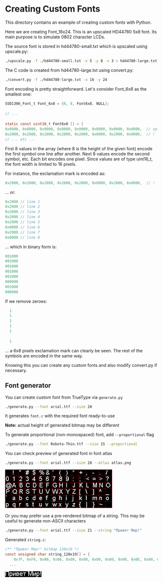 # Creating Custom Fonts

This directory contains an example of creating custom fonts with Python.

Here we are creating Font_16x24. This is an upscaled HD44780 5x8 font.
Its main purpose is to simulate 0802 character LCDs.

The source font is stored in hd44780-small.txt which is upscaled using
upscale.py:

```bash
./upscale.py -f ./hd44780-small.txt -x 5 -y 8 -s 3 > hd44780-large.txt
```

The C code is created from hd44780-large.txt using convert.py:

```bash
./convert.py -f ./hd44780-large.txt -x 16 -y 24
```

Font encoding is pretty straightforward. Let's consider Font_6x8 as the smallest
one:

```c
SSD1306_Font_t Font_6x8 = {6, 8, Font6x8, NULL};

// ...

static const uint16_t Font6x8 [] = {
0x0000, 0x0000, 0x0000, 0x0000, 0x0000, 0x0000, 0x0000, 0x0000,  // sp
0x2000, 0x2000, 0x2000, 0x2000, 0x2000, 0x0000, 0x2000, 0x0000,  // !
// ... etc ...
```

First 8 values in the array (where 8 is the height of the given font) encode
the first symbol one line after another. Next 8 values encode the second symbol,
etc. Each bit encodes one pixel. Since values are of type uint16_t, the font
width is limited to 16 pixels.

For instance, the exclamation mark is encoded as:

```c
0x2000, 0x2000, 0x2000, 0x2000, 0x2000, 0x0000, 0x2000, 0x0000,  // !

```

... or:

```c
0x2000 // line 1
0x2000 // line 2
0x2000 // line 3
0x2000 // line 4
0x2000 // line 5
0x0000 // line 6
0x2000 // line 7
0x0000 // line 8
```

... which in binary form is:

```c
001000
001000
001000
001000
001000
000000
001000
000000
```

If we remove zeroes:

```c
  1
  1
  1
  1
  1

  1

```

... a 6x8 pixels exclamation mark can clearly be seen. The rest of the symbols
are encoded in the same way.

Knowing this you can create any custom fonts and also modify convert.py
if necessary.

## Font generator

You can create custom font from TrueType via `generate.py`

```bash
./generate.py --font arial.ttf --size 20
```

It generates `font.c` with the required font ready-to-use

**Note:** actual height of generated bitmap may be different

To generate proportional (non-monospaced) font, add `--proportional` flag

```bash
./generate.py --font Roboto-Thin.ttf --size 15 --proportional
```

You can check preview of generated font in font atlas

```bash
./generate.py --font arial.ttf --size 20 --atlas atlas.png
```

![Font atlas](atlas.png)

Or you may prefer use a pre-rendered bitmap of a string. This may be useful to generate non-ASCII characters

```bash
./generate.py --font arial.ttf --size 21 --string "Привет Мир!"
```

Generated `string.c`:

```c
/** "Привет Мир!" bitmap 120x19 */
const unsigned char string_120x19[] = {
    0x7F, 0xF8, 0x00, 0x00, 0x00, 0x00, 0x00, 0x00, 0x00, 0x0E, 0x00, 0xE0,
  ...
```

![Pre-rendered string](string.png)

